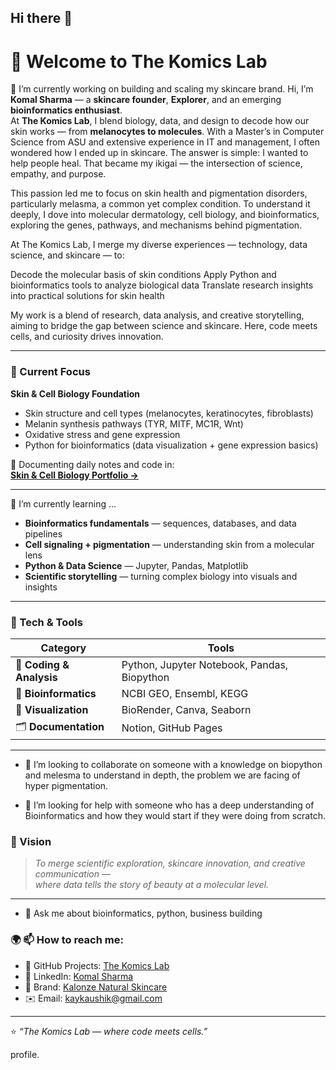 ## Hi there 👋
# 🧬 Welcome to **The Komics Lab**

🔭 I’m currently working on building and scaling my skincare brand. 
Hi, I’m **Komal Sharma** — a **skincare founder**, **Explorer**, and an emerging **bioinformatics enthusiast**.  
At **The Komics Lab**, I blend biology, data, and design to decode how our skin works — from **melanocytes to molecules**.
With a Master’s in Computer Science from ASU and extensive experience in IT and management, I often wondered how I ended up in skincare. The answer is simple: I wanted to help people heal. That became my ikigai — the intersection of science, empathy, and purpose.

This passion led me to focus on skin health and pigmentation disorders, particularly melasma, a common yet complex condition. To understand it deeply, I dove into molecular dermatology, cell biology, and bioinformatics, exploring the genes, pathways, and mechanisms behind pigmentation.

At The Komics Lab, I merge my diverse experiences — technology, data science, and skincare — to:

Decode the molecular basis of skin conditions
Apply Python and bioinformatics tools to analyze biological data
Translate research insights into practical solutions for skin health

My work is a blend of research, data analysis, and creative storytelling, aiming to bridge the gap between science and skincare. Here, code meets cells, and curiosity drives innovation.

---

### 🌿 Current Focus
**Skin & Cell Biology Foundation**  
- Skin structure and cell types (melanocytes, keratinocytes, fibroblasts)  
- Melanin synthesis pathways (TYR, MITF, MC1R, Wnt)  
- Oxidative stress and gene expression  
- Python for bioinformatics (data visualization + gene expression basics)

📘 Documenting daily notes and code in:  
[**Skin & Cell Biology Portfolio →**](https://github.com/thekomicslab/Skin-Cell-Biology-Portfolio)

---
 🌱 I’m currently learning ...
- **Bioinformatics fundamentals** — sequences, databases, and data pipelines  
- **Cell signaling + pigmentation** — understanding skin from a molecular lens  
- **Python & Data Science** — Jupyter, Pandas, Matplotlib  
- **Scientific storytelling** — turning complex biology into visuals and insights  

---

### 🔬 Tech & Tools
| Category | Tools |
|-----------|--------|
| 🧩 **Coding & Analysis** | Python, Jupyter Notebook, Pandas, Biopython |
| 🧬 **Bioinformatics** | NCBI GEO, Ensembl, KEGG |
| 🎨 **Visualization** | BioRender, Canva, Seaborn |
| 🗂️ **Documentation** | Notion, GitHub Pages |

---
- 👯 I’m looking to collaborate on someone with a knowledge on biopython and melesma to understand in depth, the problem we are facing of hyper pigmentation.

- 🤔 I’m looking for help with someone who has a deep understanding of Bioinformatics and how they would start if they were doing from scratch.
  
### 🌸 Vision
> *To merge scientific exploration, skincare innovation, and creative communication —  
where data tells the story of beauty at a molecular level.*

---
- 💬 Ask me about bioinformatics, python, business building
### 🌍 📫 How to reach me:
- 🧬 GitHub Projects: [The Komics Lab](https://github.com/thekomicslab)  
- 💼 LinkedIn: [Komal Sharma](https://www.linkedin.com/in/komalsharma)  
- 🌿 Brand: [Kalonze Natural Skincare](https://instagram.com/kalonzeindia)  
- ✉️ Email: kaykaushik@gmail.com
---

⭐ *“The Komics Lab — where code meets cells.”*

profile.

